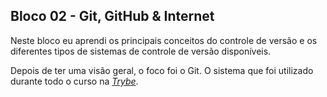## Bloco 02 - Git, GitHub & Internet

Neste bloco eu aprendi os principais conceitos do controle de versão e os diferentes tipos de sistemas de controle de versão disponíveis.

Depois de ter uma visão geral, o foco foi o Git.
O sistema que foi utilizado durante todo o curso na _[Trybe](www.https://www.betrybe.com/)_.